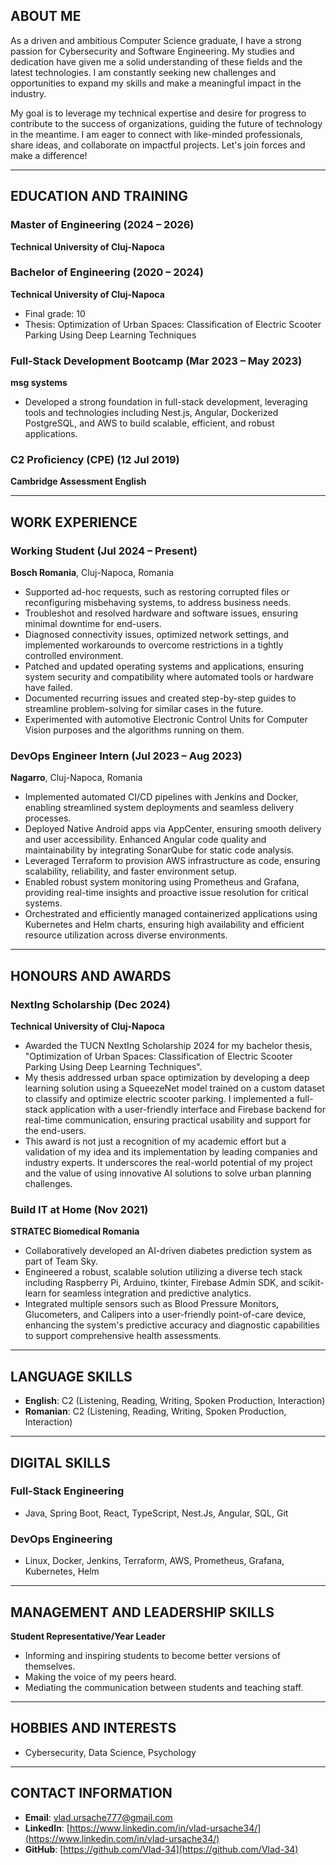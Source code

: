 <!-- ### Hi there 👋
-->
## ABOUT ME
As a driven and ambitious Computer Science graduate, I have a strong passion for Cybersecurity and Software Engineering. My studies and dedication have given me a solid understanding of these fields and the latest technologies. I am constantly seeking new challenges and opportunities to expand my skills and make a meaningful impact in the industry.

My goal is to leverage my technical expertise and desire for progress to contribute to the success of organizations, guiding the future of technology in the meantime. I am eager to connect with like-minded professionals, share ideas, and collaborate on impactful projects. Let's join forces and make a difference!

---

## EDUCATION AND TRAINING

### Master of Engineering (2024 – 2026)
**Technical University of Cluj-Napoca**

### Bachelor of Engineering (2020 – 2024)
**Technical University of Cluj-Napoca**
- Final grade: 10
- Thesis: Optimization of Urban Spaces: Classification of Electric Scooter Parking Using Deep Learning Techniques

### Full-Stack Development Bootcamp (Mar 2023 – May 2023)
**msg systems**
- Developed a strong foundation in full-stack development, leveraging tools and technologies including Nest.js, Angular, Dockerized PostgreSQL, and AWS to build scalable, efficient, and robust applications.

### C2 Proficiency (CPE) (12 Jul 2019)
**Cambridge Assessment English**

---

## WORK EXPERIENCE

### Working Student (Jul 2024 – Present)
**Bosch Romania**, Cluj-Napoca, Romania
- Supported ad-hoc requests, such as restoring corrupted files or reconfiguring misbehaving systems, to address business needs.
- Troubleshot and resolved hardware and software issues, ensuring minimal downtime for end-users.
- Diagnosed connectivity issues, optimized network settings, and implemented workarounds to overcome restrictions in a tightly controlled environment.
- Patched and updated operating systems and applications, ensuring system security and compatibility where automated tools or hardware have failed.
- Documented recurring issues and created step-by-step guides to streamline problem-solving for similar cases in the future.
- Experimented with automotive Electronic Control Units for Computer Vision purposes and the algorithms running on them.

### DevOps Engineer Intern (Jul 2023 – Aug 2023)
**Nagarro**, Cluj-Napoca, Romania
- Implemented automated CI/CD pipelines with Jenkins and Docker, enabling streamlined system deployments and seamless delivery processes.
- Deployed Native Android apps via AppCenter, ensuring smooth delivery and user accessibility. Enhanced Angular code quality and maintainability by integrating SonarQube for static code analysis.
- Leveraged Terraform to provision AWS infrastructure as code, ensuring scalability, reliability, and faster environment setup.
- Enabled robust system monitoring using Prometheus and Grafana, providing real-time insights and proactive issue resolution for critical systems.
- Orchestrated and efficiently managed containerized applications using Kubernetes and Helm charts, ensuring high availability and efficient resource utilization across diverse environments.

---

## HONOURS AND AWARDS

### NextIng Scholarship (Dec 2024)
**Technical University of Cluj-Napoca**
- Awarded the TUCN NextIng Scholarship 2024 for my bachelor thesis, "Optimization of Urban Spaces: Classification of Electric Scooter Parking Using Deep Learning Techniques".
- My thesis addressed urban space optimization by developing a deep learning solution using a SqueezeNet model trained on a custom dataset to classify and optimize electric scooter parking. I implemented a full-stack application with a user-friendly interface and Firebase backend for real-time communication, ensuring practical usability and support for the end-users.
- This award is not just a recognition of my academic effort but a validation of my idea and its implementation by leading companies and industry experts. It underscores the real-world potential of my project and the value of using innovative AI solutions to solve urban planning challenges.

### Build IT at Home (Nov 2021)
**STRATEC Biomedical Romania**
- Collaboratively developed an AI-driven diabetes prediction system as part of Team Sky.
- Engineered a robust, scalable solution utilizing a diverse tech stack including Raspberry Pi, Arduino, tkinter, Firebase Admin SDK, and scikit-learn for seamless integration and predictive analytics.
- Integrated multiple sensors such as Blood Pressure Monitors, Glucometers, and Calipers into a user-friendly point-of-care device, enhancing the system's predictive accuracy and diagnostic capabilities to support comprehensive health assessments.

---

## LANGUAGE SKILLS
- **English**: C2 (Listening, Reading, Writing, Spoken Production, Interaction)
- **Romanian**: C2 (Listening, Reading, Writing, Spoken Production, Interaction)

---

## DIGITAL SKILLS

### Full-Stack Engineering
- Java, Spring Boot, React, TypeScript, Nest.Js, Angular, SQL, Git

### DevOps Engineering
- Linux, Docker, Jenkins, Terraform, AWS, Prometheus, Grafana, Kubernetes, Helm

---

## MANAGEMENT AND LEADERSHIP SKILLS
**Student Representative/Year Leader**
- Informing and inspiring students to become better versions of themselves.
- Making the voice of my peers heard.
- Mediating the communication between students and teaching staff.

---

## HOBBIES AND INTERESTS
- Cybersecurity, Data Science, Psychology

---

## CONTACT INFORMATION
- **Email**: [vlad.ursache777@gmail.com](mailto:vlad.ursache777@gmail.com)
- **LinkedIn**: [https://www.linkedin.com/in/vlad-ursache34/](https://www.linkedin.com/in/vlad-ursache34/)
- **GitHub**: [https://github.com/Vlad-34](https://github.com/Vlad-34)

<!--
**Vlad-34/Vlad-34** is a ✨ _special_ ✨ repository because its `README.md` (this file) appears on your GitHub profile.

Here are some ideas to get you started:

- 🔭 I’m currently working on ...
- 🌱 I’m currently learning ...
- 👯 I’m looking to collaborate on ...
- 🤔 I’m looking for help with ...
- 💬 Ask me about ...
- 📫 How to reach me: ...
- 😄 Pronouns: ...
- ⚡ Fun fact: ...
-->
